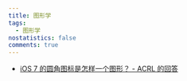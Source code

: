 ```yaml
---
title: 图形学
tags:
  - 图形学
nostatistics: false
comments: true
---
```


- [iOS 7 的圆角图标是怎样一个图形？ - ACRL 的回答](https://www.zhihu.com/question/21191767/answer/3585717185)